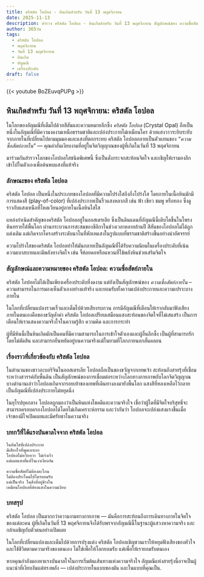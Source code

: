 ```yaml
---
title: คริสตัล โอปอล - หินเกิดสำหรับ วันที่ 13 พฤศจิกายน
date: 2025-11-13
description: สำรวจ คริสตัล โอปอล - หินเกิดสำหรับ วันที่ 13 พฤศจิกายน สัญลักษณ์ของ ความซื่อสัตย์ภายใน มาเรียนรู้ความหมายลึกซึ้งของหินพิเศษนี้
author: 365วัน
tags:
  - คริสตัล โอปอล
  - พฤศจิกายน
  - วันที่ 13 พฤศจิกายน
  - หินเกิด
  - อัญมณี
  - เครื่องประดับ
draft: false
---
```


{{< youtube BoZEuvqPUPg >}}

## หินเกิดสำหรับ วันที่ 13 พฤศจิกายน: คริสตัล โอปอล

ในโลกของอัญมณีที่เต็มไปด้วยสีสันและความหมายลึกซึ้ง _คริสตัล โอปอล_ (Crystal Opal) ถือเป็นหนึ่งในอัญมณีที่มีความงดงามเหนือธรรมชาติและเปล่งประกายไม่เหมือนใคร ด้วยแสงวาวระยิบระยับจากภายในที่เปลี่ยนไปตามมุมมองและแสงที่ตกกระทบ คริสตัล โอปอลกลายเป็นตัวแทนของ _“ความซื่อสัตย์ภายใน”_ — คุณค่าอันเงียบงามที่อยู่ในจิตวิญญาณของผู้ที่เกิดในวันที่ 13 พฤศจิกายน

มาร่วมกันสำรวจโลกของโอปอลใสชนิดพิเศษนี้ ซึ่งเป็นดั่งกระจกสะท้อนจิตใจ และเชิญให้เรามองลึกเข้าไปในตัวเองเพื่อค้นพบแสงที่แท้จริง

### ลักษณะของ คริสตัล โอปอล

คริสตัล โอปอล เป็นหนึ่งในประเภทของโอปอลที่มีความโปร่งใสถึงกึ่งโปร่งใส โดยภายในเนื้อหินมักมีการแสดงสี (play-of-color) ที่เปล่งประกายเป็นริ้วแสงหลากสี เช่น ฟ้า เขียว ชมพู หรือทอง ซึ่งดูราวกับแสงเหนือที่ไหลเวียนอยู่ภายในเนื้อหินใสใส

แหล่งกำเนิดสำคัญของคริสตัล โอปอลอยู่ในออสเตรเลีย ซึ่งเป็นดินแดนที่อัญมณีนี้เติบโตขึ้นในโพรงหินทรายใต้พื้นโลก ผ่านกระบวนการสะสมของซิลิกาในช่วงเวลาหลายล้านปี สีสันของโอปอลไม่ได้ถูกแต่งเติม แต่เกิดจากโครงสร้างระดับนาโนที่หักเหแสงในรูปแบบที่ธรรมชาติสร้างขึ้นอย่างน่าอัศจรรย์

ความโปร่งใสของคริสตัล โอปอลทำให้มันกลายเป็นอัญมณีที่ได้รับความนิยมในเครื่องประดับที่เน้นความเบาสบายและมีพลังทางจิตใจ เช่น จี้ห้อยคอหรือแหวนที่ใช้พลังหินช่วยเสริมจิตใจ

### สัญลักษณ์และความหมายของ คริสตัล โอปอล: ความซื่อสัตย์ภายใน

คริสตัล โอปอลไม่ได้เป็นเพียงเครื่องประดับที่งดงาม แต่ยังเป็นสัญลักษณ์ของ _ความซื่อสัตย์ภายใน_ – ความสามารถในการมองเห็นตัวเองอย่างแท้จริง และยอมรับทั้งความเปล่งประกายและความเปราะบางภายใน

ในโลกที่เปลี่ยนแปลงรวดเร็วและเต็มไปด้วยเสียงรบกวน การมีอัญมณีที่เตือนให้เรากลับมาฟังเสียงภายในตนเองคือของขวัญล้ำค่า คริสตัล โอปอลเปรียบเสมือนแสงสะท้อนของจิตใจที่ไม่เสแสร้ง เป็นการเตือนให้เราแสดงความจริงใจในความรู้สึก ความคิด และการกระทำ

ผู้ที่มีหินนี้เป็นหินเกิดมักเป็นคนที่มีความสามารถในการเข้าใจตัวเองและผู้อื่นลึกซึ้ง เป็นผู้ที่สามารถรักโดยไม่ตัดสิน และสามารถยืนหยัดอยู่บนความจริงแม้ในยามที่โลกภายนอกสั่นคลอน

### เรื่องราวที่เกี่ยวข้องกับ คริสตัล โอปอล

ในตำนานของชาวอะบอริจินในออสเตรเลีย โอปอลถือเป็นของขวัญจากเทพเจ้า สะท้อนถึงสายรุ้งที่เชื่อมระหว่างสวรรค์กับพื้นดิน เป็นสัญลักษณ์ของการเชื่อมต่อระหว่างโลกทางกายภาพกับโลกจิตวิญญาณ บางตำนานเล่าว่าโอปอลเกิดจากรอยเท้าของเทพที่เดินทางลงมายังพื้นโลก แสงสีที่หลงเหลือไว้กลายเป็นอัญมณีที่เปล่งประกายไม่หยุดนิ่ง

ในยุโรปยุคกลาง โอปอลถูกมองว่าเป็นหินแห่งโชคดีและความจริงใจ เชื่อว่าผู้ใดที่มีจิตใจบริสุทธิ์จะสามารถครอบครองโอปอลได้โดยไม่เกิดเคราะห์กรรม และว่ากันว่า โอปอลจะเปล่งแสงแรงขึ้นเมื่อเจ้าของมีใจเปิดเผยและมีศรัทธาในความจริง

### บทกวีที่ได้แรงบันดาลใจจาก คริสตัล โอปอล

```
ในหินใสที่เปล่งประกาย  
มีเสียงใจที่พูดเบาเบา  
โอปอลไม่หวือหวา ไม่เร่งเร้า  
แต่เผยแสงที่แท้ในเงาเงียบงัน

ความซื่อสัตย์ไม่ต้องตะโกน  
ไม่ต้องประโคมให้ใครยอมรับ  
แค่เป็นจริง ในสิ่งที่อยู่ข้างใน  
เหมือนโอปอลที่ส่องแสงในความเงียบ
```

### บทสรุป

คริสตัล โอปอล เป็นมากกว่าความงามทางกายภาพ — มันคือการสะท้อนถึงการเดินทางภายในจิตใจของแต่ละคน ผู้ที่เกิดในวันที่ 13 พฤศจิกายนจึงได้รับพรจากอัญมณีนี้ในฐานะผู้แสวงหาความจริง และกล้าเผชิญกับตัวตนอย่างเปิดเผย

ในโลกที่เปลี่ยนแปลงและเต็มไปด้วยการปรุงแต่ง คริสตัล โอปอลเชิญชวนเราให้หยุดฟังเสียงของหัวใจ และใช้ชีวิตตามความจริงของตนเอง ไม่ใช่เพื่อให้โลกยอมรับ แต่เพื่อให้เรายอมรับตนเอง

หากคุณกำลังมองหาแรงบันดาลใจในการเริ่มต้นเส้นทางแห่งความจริงใจ อัญมณีแห่งสายรุ้งนี้อาจเป็นผู้แนะนำที่เงียบงันแต่ทรงพลัง — เปล่งประกายในแบบของมัน และในแบบที่คุณเป็น.